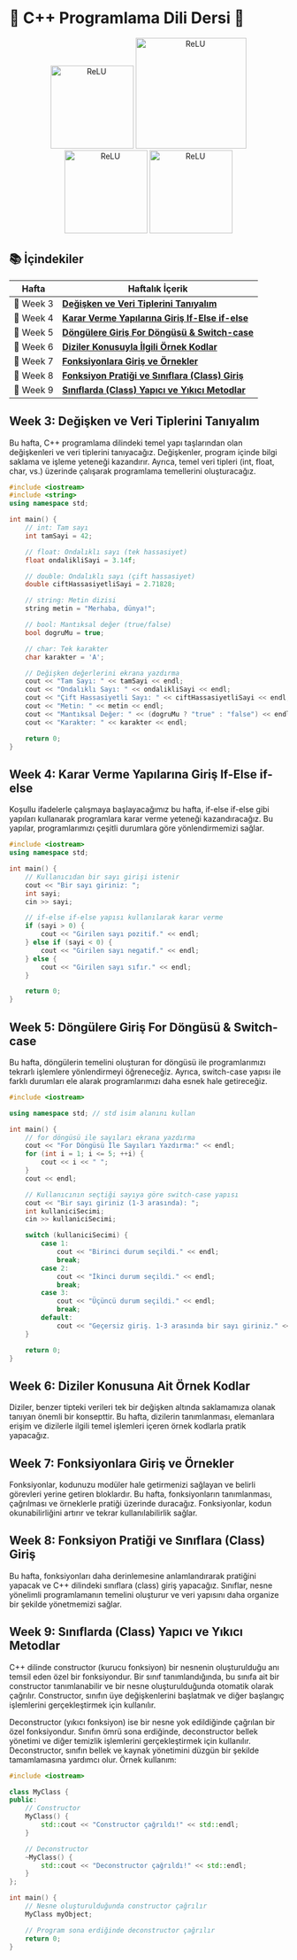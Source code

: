# 🚀 C++ Programlama Dili Dersi 🚀

<p align="center">
<img src="https://github.com/YusufsKaygusuz/Deneyap_Software_Techn/assets/86704802/cd98b111-b66c-4ddb-b0c4-f62ce0ab8b46" alt="ReLU" width="150"/>
<img src="https://github.com/YusufsKaygusuz/Deneyap_Software_Techn/assets/86704802/7bfa61ee-d340-41b9-8855-dec4c561744f" alt="ReLU" width="200"/> 
<img src="https://github.com/YusufsKaygusuz/Deneyap_Software_Techn/assets/86704802/a4e54abd-9ff4-4d8f-b784-bd0653e9b8f3" alt="ReLU" width="150"/>
<img src="https://github.com/YusufsKaygusuz/Deneyap_Software_Techn/assets/86704802/a90a23b8-0c21-40ee-9617-b17d2858b100" alt="ReLU" width="150"/>

</p>




## 📚 İçindekiler
| Hafta | Haftalık İçerik                             |
|-------|--------------------------------------------|
| 📆 Week 3 | [**Değişken ve Veri Tiplerini Tanıyalım**](#week-3-değişken-ve-veri-tiplerini-tanıyalım) |
| 📆 Week 4 | [**Karar Verme Yapılarına Giriş If-Else if-else**](#week-4-karar-verme-yapılarına-giriş-if-else-if-else) |
| 📆 Week 5 | [**Döngülere Giriş For Döngüsü & Switch-case**](#week-5-döngülere-giriş-for-döngüsü--switch-case) |
| 📆 Week 6 | [**Diziler Konusuyla İlgili Örnek Kodlar**](#week-6-diziler-konusuna-ait-örnek-kodlar)         |
| 📆 Week 7 | [**Fonksiyonlara Giriş ve Örnekler**](#week-7-fonksiyonlara-giriş-ve-örnekler) |
| 📆 Week 8 | [**Fonksiyon Pratiği ve Sınıflara (Class) Giriş**](#week-8-fonksiyon-pratiği-ve-sınıflara-class-giriş) |
| 📆 Week 9 | [**Sınıflarda (Class) Yapıcı ve Yıkıcı Metodlar**](#week-9-sınıflarda-class-yapıcı-ve-yıkıcı-metodlar) |

## Week 3: Değişken ve Veri Tiplerini Tanıyalım

Bu hafta, C++ programlama dilindeki temel yapı taşlarından olan değişkenleri ve veri tiplerini tanıyacağız. Değişkenler, program içinde bilgi saklama ve işleme yeteneği kazandırır. Ayrıca, temel veri tipleri (int, float, char, vs.) üzerinde çalışarak programlama temellerini oluşturacağız.

```cpp
#include <iostream>
#include <string>
using namespace std;

int main() {
    // int: Tam sayı
    int tamSayi = 42;

    // float: Ondalıklı sayı (tek hassasiyet)
    float ondalikliSayi = 3.14f;

    // double: Ondalıklı sayı (çift hassasiyet)
    double ciftHassasiyetliSayi = 2.71828;

    // string: Metin dizisi
    string metin = "Merhaba, dünya!";

    // bool: Mantıksal değer (true/false)
    bool dogruMu = true;

    // char: Tek karakter
    char karakter = 'A';

    // Değişken değerlerini ekrana yazdırma
    cout << "Tam Sayı: " << tamSayi << endl;
    cout << "Ondalıklı Sayı: " << ondalikliSayi << endl;
    cout << "Çift Hassasiyetli Sayı: " << ciftHassasiyetliSayi << endl;
    cout << "Metin: " << metin << endl;
    cout << "Mantıksal Değer: " << (dogruMu ? "true" : "false") << endl;
    cout << "Karakter: " << karakter << endl;

    return 0;
}
```

## Week 4: Karar Verme Yapılarına Giriş If-Else if-else

Koşullu ifadelerle çalışmaya başlayacağımız bu hafta, if-else if-else gibi yapıları kullanarak programlara karar verme yeteneği kazandıracağız. Bu yapılar, programlarımızı çeşitli durumlara göre yönlendirmemizi sağlar.

```cpp
#include <iostream>
using namespace std;

int main() {
    // Kullanıcıdan bir sayı girişi istenir
    cout << "Bir sayı giriniz: ";
    int sayi;
    cin >> sayi;

    // if-else if-else yapısı kullanılarak karar verme
    if (sayi > 0) {
        cout << "Girilen sayı pozitif." << endl;
    } else if (sayi < 0) {
        cout << "Girilen sayı negatif." << endl;
    } else {
        cout << "Girilen sayı sıfır." << endl;
    }

    return 0;
}
```

## Week 5: Döngülere Giriş For Döngüsü & Switch-case

Bu hafta, döngülerin temelini oluşturan for döngüsü ile programlarımızı tekrarlı işlemlere yönlendirmeyi öğreneceğiz. Ayrıca, switch-case yapısı ile farklı durumları ele alarak programlarımızı daha esnek hale getireceğiz.

```cpp
#include <iostream>

using namespace std; // std isim alanını kullan

int main() {
    // for döngüsü ile sayıları ekrana yazdırma
    cout << "For Döngüsü İle Sayıları Yazdırma:" << endl;
    for (int i = 1; i <= 5; ++i) {
        cout << i << " ";
    }
    cout << endl;

    // Kullanıcının seçtiği sayıya göre switch-case yapısı
    cout << "Bir sayı giriniz (1-3 arasında): ";
    int kullaniciSecimi;
    cin >> kullaniciSecimi;

    switch (kullaniciSecimi) {
        case 1:
            cout << "Birinci durum seçildi." << endl;
            break;
        case 2:
            cout << "İkinci durum seçildi." << endl;
            break;
        case 3:
            cout << "Üçüncü durum seçildi." << endl;
            break;
        default:
            cout << "Geçersiz giriş. 1-3 arasında bir sayı giriniz." << endl;
    }

    return 0;
}

```

## Week 6: Diziler Konusuna Ait Örnek Kodlar

Diziler, benzer tipteki verileri tek bir değişken altında saklamamıza olanak tanıyan önemli bir konsepttir. Bu hafta, dizilerin tanımlanması, elemanlara erişim ve dizilerle ilgili temel işlemleri içeren örnek kodlarla pratik yapacağız.

## Week 7: Fonksiyonlara Giriş ve Örnekler

Fonksiyonlar, kodunuzu modüler hale getirmenizi sağlayan ve belirli görevleri yerine getiren bloklardır. Bu hafta, fonksiyonların tanımlanması, çağrılması ve örneklerle pratiği üzerinde duracağız. Fonksiyonlar, kodun okunabilirliğini artırır ve tekrar kullanılabilirlik sağlar.

## Week 8: Fonksiyon Pratiği ve Sınıflara (Class) Giriş

Bu hafta, fonksiyonları daha derinlemesine anlamlandırarak pratiğini yapacak ve C++ dilindeki sınıflara (class) giriş yapacağız. Sınıflar, nesne yönelimli programlamanın temelini oluşturur ve veri yapısını daha organize bir şekilde yönetmemizi sağlar.

## Week 9: Sınıflarda (Class) Yapıcı ve Yıkıcı Metodlar

C++ dilinde constructor (kurucu fonksiyon) bir nesnenin oluşturulduğu anı temsil eden özel bir fonksiyondur. Bir sınıf tanımlandığında, bu sınıfa ait bir constructor tanımlanabilir ve bir nesne oluşturulduğunda otomatik olarak çağrılır. Constructor, sınıfın üye değişkenlerini başlatmak ve diğer başlangıç işlemlerini gerçekleştirmek için kullanılır.

Deconstructor (yıkıcı fonksiyon) ise bir nesne yok edildiğinde çağrılan bir özel fonksiyondur. Sınıfın ömrü sona erdiğinde, deconstructor bellek yönetimi ve diğer temizlik işlemlerini gerçekleştirmek için kullanılır. Deconstructor, sınıfın bellek ve kaynak yönetimini düzgün bir şekilde tamamlamasına yardımcı olur.
Örnek kullanım:
```cpp
#include <iostream>

class MyClass {
public:
    // Constructor
    MyClass() {
        std::cout << "Constructor çağrıldı!" << std::endl;
    }

    // Deconstructor
    ~MyClass() {
        std::cout << "Deconstructor çağrıldı!" << std::endl;
    }
};

int main() {
    // Nesne oluşturulduğunda constructor çağrılır
    MyClass myObject;

    // Program sona erdiğinde deconstructor çağrılır
    return 0;
}
```

